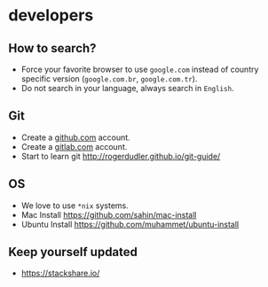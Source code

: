 # developers


## How to search?

* Force your favorite browser to use `google.com` instead of country specific version (`google.com.br`, `google.com.tr`). 
* Do not search in your language, always search in `English`.

## Git
* Create a [github.com](https://github.com) account.
* Create a [gitlab.com](https://gitlab.com) account.
* Start to learn git http://rogerdudler.github.io/git-guide/

## OS

* We love to use `*nix` systems.
* Mac Install https://github.com/sahin/mac-install
* Ubuntu Install https://github.com/muhammet/ubuntu-install
## Keep yourself updated

* https://stackshare.io/
